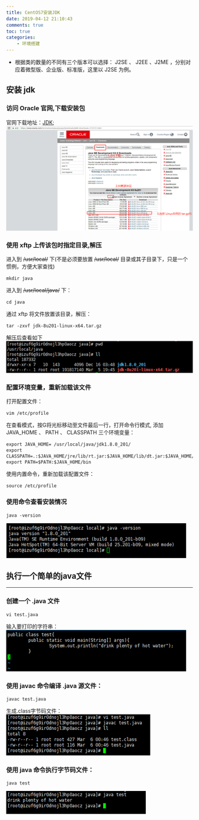 ```yaml
---
title: CentOS7安装JDK
date: 2019-04-12 21:10:43
comments: true
toc: true
categories:
	- 环境搭建
---
```

   *  根据类的数量的不同有三个版本可以选择： J2SE 、 J2EE 、J2ME ，分别对应着微型版、企业版、标准版，这里以 J2SE 为例。
  
   <!--more-->


## 安装 jdk
### 访问 Oracle 官网,下载安装包
官网下载地址：[JDK](https://www.oracle.com/technetwork/java/javase/downloads/jdk8-downloads-2133151.html);
![](/uploads/jdkgw.jpg)
### 使用 xftp 上传该包时指定目录,解压
进入到 ~~/usr/local/~~ 下(不是必须要放置 ~~/usr/local/~~ 目录或其子目录下，只是一个惯例，方便大家查找)
```
mkdir java
```
进入到 ~~/usr/local/java/~~ 下：
```
cd java
```
通过 xftp 将文件放置该目录，解压：
```
tar -zxvf jdk-8u201-linux-x64.tar.gz
```
解压后查看如下
![](/uploads/jdk.jpg)
### 配置环境变量，重新加载该文件
打开配置文件：
```
vim /etc/profile
```
在查看模式，按G将光标移动至文件最后一行，打开命令行模式,
添加 JAVA_HOME 、 PATH 、 CLASSPATH 三个环境变量：
```
export JAVA_HOME= /usr/local/java/jdk1.8.0_201/
export CLASSPATH=.:$JAVA_HOME/jre/lib/rt.jar:$JAVA_HOME/lib/dt.jar:$JAVA_HOME/lib/tools.jar
export PATH=$PATH:$JAVA_HOME/bin
```
使用内置命令，重新加载该配置文件：
```
source /etc/profile
```
### 使用命令查看安装情况
```
java -version
```
![](/uploads/jdkversion.jpg)
## 执行一个简单的java文件
---
### 创建一个 .java 文件
```
vi test.java
```
输入要打印的字符串：
![](/uploads/duohereshui.jpg)
### 使用 javac 命令编译 .java 源文件：
```
javac test.java
```
生成.class字节码文件：
![](/uploads/class.jpg)
### 使用 java 命令执行字节码文件：
```
java test
```
![](/uploads/duohereshui2.jpg)